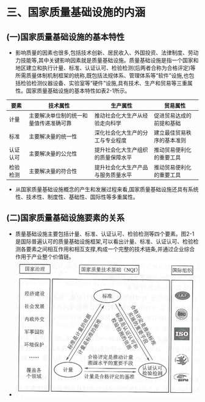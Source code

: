 # 三、国家质量基础设施的内涵

## (一)国家质量基础设施的基本特性
- 影响质量的因素也很多,包括技术创新、居民收入、外国投资、法律制度、劳动力技能等,其中关键影响因素就是质量基础设施。质量基础设施是指一个国家和地区建立和执行计量、标准、认证认可、检验检测(后两者合称为合格评定)等所需质量体制机制框架的统称,既包括法规体系、管理体系等“软件”设施,也包括检验检测仪器设备、实验室等“硬件”设施,具有技术、生产和贸易等三重属性。国家质量基础设施的基本特性如表2-1所示。  

| 要素 | 技术属性 | 生产属性 | 贸易属性 |
| --- | ---  | --- |  --- |
| 计量 | 主要解决单位制的统一和量值传递准确可靠 | 推动社会化大生产从经验走向科学 | 促进贸易达成的前提和基础 |
| 标准 | 主要解决量的统一性 | 深化社会化大生产的分工与专业程度 | 建立最佳贸易秩序的基本准则 |
| 认证认可 | 主要解决量的公允性 | 提升社会化大生产组织的质量保障水平 | 推动贸易便利化的重要工具 |
| 检验检测 | 主要解决量的符合性 | 提升社会化大生产产品与服务质量水平 | 推动贸易便利化的重要工具 |

- 从国家质量基础设施概念的产生和发展过程来看,国家质量基础设施还具有系统性、技术性、制度性、基础性、国际性等多重属性。

## (二)国家质量基础设施要素的关系
- 质量基础设施主要包括计量、标准、认证认可、检验检测等四个要素。图2-1是国际普遍认可的质量基础设施框架,可以看出计量、标准、认证认可、检验检测各要素之间相互作用和相互支撑,构成一个完整的技术链条,并通过企业综合作用于产业整个价值链。
- ![国家质量基础设施框架图](./2_1国家质量基础设施框架图.png)
